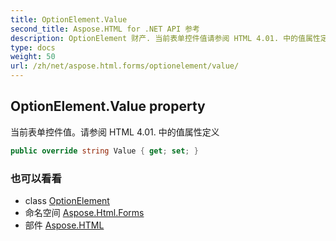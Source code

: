 ```yaml
---
title: OptionElement.Value
second_title: Aspose.HTML for .NET API 参考
description: OptionElement 财产. 当前表单控件值请参阅 HTML 4.01. 中的值属性定义
type: docs
weight: 50
url: /zh/net/aspose.html.forms/optionelement/value/
---
```

## OptionElement.Value property

当前表单控件值。请参阅 HTML 4.01. 中的值属性定义

```csharp
public override string Value { get; set; }
```

### 也可以看看

* class [OptionElement](../)
* 命名空间 [Aspose.Html.Forms](../../optionelement/)
* 部件 [Aspose.HTML](../../../)


